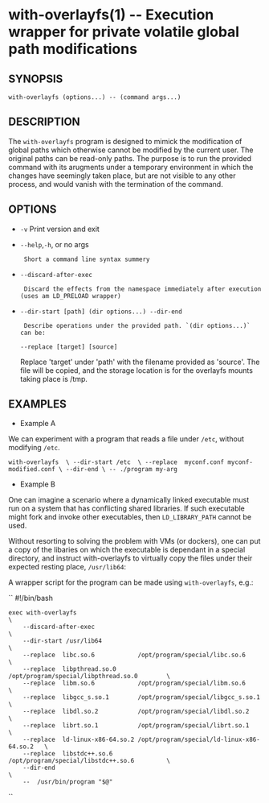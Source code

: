 with-overlayfs(1) -- Execution wrapper for private volatile global path modifications
=====================================================================================

## SYNOPSIS

``with-overlayfs (options...) -- (command args...)``

## DESCRIPTION

The `with-overlayfs` program is designed to mimick the modification of
global paths which otherwise cannot be modified by the current
user. The original paths can be read-only paths. The purpose is to run
the provided command with its arugments under a temporary environment
in which the changes have seemingly taken place, but are not visible
to any other process, and would vanish with the termination of the
command.

## OPTIONS

* `-v`
       Print version and exit

* `--help`,`-h`, or no args

	   Short a command line syntax summery

* `--discard-after-exec`

	   Discard the effects from the namespace immediately after execution (uses am LD_PRELOAD wrapper)

* `--dir-start [path] (dir options...) --dir-end`

	   Describe operations under the provided path. `(dir options...)` can be:

    `--replace [target] [source]`

    Replace 'target' under 'path' with the filename provided as 'source'.
    The file will be copied, and the storage location is for the overlayfs
	mounts taking place is /tmp.

## EXAMPLES

* Example A

We can experiment with a program that reads a file under `/etc`, without
modifying `/etc`.

``
    with-overlayfs  \
        --dir-start /etc  \
        --replace  myconf.conf myconf-modified.conf	\
 		--dir-end \
		-- ./program my-arg
``

* Example B

One can imagine a scenario where a dynamically linked executable must
run on a system that has conflicting shared libraries. If such
executable might fork and invoke other executables, then
`LD_LIBRARY_PATH` cannot be used.

Without resorting to solving the problem with VMs (or dockers), one
can put a copy of the libaries on which the executable is dependant in
a special directory, and instruct with-overlayfs to virtually copy the
files under their expected resting place, `/usr/lib64`:

A wrapper script for the program can be made using `with-overlayfs`, e.g.:

``
    #!/bin/bash

    exec with-overlayfs																\
        --discard-after-exec														\
        --dir-start /usr/lib64														\
        --replace  libc.so.6			/opt/program/special/libc.so.6				\
        --replace  libpthread.so.0		/opt/program/special/libpthread.so.0		\
        --replace  libm.so.6			/opt/program/special/libm.so.6				\
        --replace  libgcc_s.so.1		/opt/program/special/libgcc_s.so.1			\
        --replace  libdl.so.2			/opt/program/special/libdl.so.2				\
        --replace  librt.so.1			/opt/program/special/librt.so.1				\
        --replace  ld-linux-x86-64.so.2 /opt/program/special/ld-linux-x86-64.so.2	\
        --replace  libstdc++.so.6		/opt/program/special/libstdc++.so.6			\
		--dir-end																	\
        --	/usr/bin/program "$@"
``
